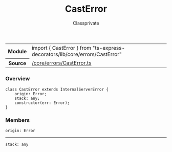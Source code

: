 
<header class="symbol-info-header"><h1 id="casterror">CastError</h1><label class="symbol-info-type-label class">Class</label><label class="api-type-label private" title="private">private</label></header>
<!-- summary -->
<section class="symbol-info"><table class="is-full-width"><tbody><tr><th>Module</th><td><div class="lang-typescript"><span class="token keyword">import</span> { CastError }&nbsp;<span class="token keyword">from</span>&nbsp;<span class="token string">"ts-express-decorators/lib/core/errors/CastError"</span></div></td></tr><tr><th>Source</th><td><a href="https://github.com/Romakita/ts-express-decorators/blob/v3.4.2/src//core/errors/CastError.ts#L0-L0">/core/errors/CastError.ts</a></td></tr></tbody></table></section>
<!-- overview -->


### Overview


<pre><code class="typescript-lang "><span class="token keyword">class</span> CastError <span class="token keyword">extends</span> InternalServerError <span class="token punctuation">{</span>
    origin<span class="token punctuation">:</span> Error<span class="token punctuation">;</span>
    stack<span class="token punctuation">:</span> <span class="token keyword">any</span><span class="token punctuation">;</span>
    <span class="token keyword">constructor</span><span class="token punctuation">(</span>err<span class="token punctuation">:</span> Error<span class="token punctuation">)</span><span class="token punctuation">;</span>
<span class="token punctuation">}</span></code></pre>


<!-- Parameters -->

<!-- Description -->

<!-- Members -->







### Members



<div class="method-overview">
<pre><code class="typescript-lang ">origin<span class="token punctuation">:</span> Error</code></pre>
</div>




<hr/>



<div class="method-overview">
<pre><code class="typescript-lang ">stack<span class="token punctuation">:</span> <span class="token keyword">any</span></code></pre>
</div>








